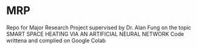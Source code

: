 # MRP
Repo for Major Research Project supervised by Dr. Alan Fung on the topic SMART SPACE HEATING VIA AN ARTIFICIAL NEURAL NETWORK
Code writtena and complied on Google Colab
